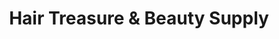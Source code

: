 ---
title: "Hair Treasure & Beauty Supply"
url: /erie/hair-treasure-and-beauty-supply/
shop: hairdresser supply
---